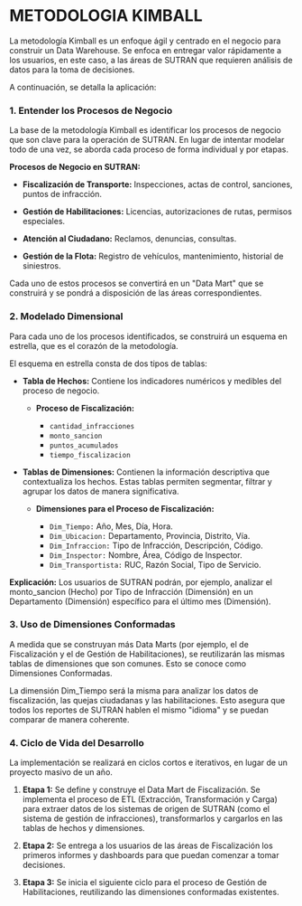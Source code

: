# METODOLOGIA KIMBALL
La metodología Kimball es un enfoque ágil y centrado en el negocio para construir un Data Warehouse. Se enfoca en entregar valor rápidamente a los usuarios, en este caso, a las áreas de SUTRAN que requieren análisis de datos para la toma de decisiones.

A continuación, se detalla la aplicación:

### 1. Entender los Procesos de Negocio
La base de la metodología Kimball es identificar los procesos de negocio que son clave para la operación de SUTRAN. En lugar de intentar modelar todo de una vez, se aborda cada proceso de forma individual y por etapas.

**Procesos de Negocio en SUTRAN:**
* **Fiscalización de Transporte:** Inspecciones, actas de control, sanciones, puntos de infracción.
* **Gestión de Habilitaciones:** Licencias, autorizaciones de rutas, permisos especiales.

* **Atención al Ciudadano:** Reclamos, denuncias, consultas.

* **Gestión de la Flota:** Registro de vehículos, mantenimiento, historial de siniestros.

Cada uno de estos procesos se convertirá en un "Data Mart" que se construirá y se pondrá a disposición de las áreas correspondientes.

### 2. Modelado Dimensional
Para cada uno de los procesos identificados, se construirá un esquema en estrella, que es el corazón de la metodología.

El esquema en estrella consta de dos tipos de tablas:

* **Tabla de Hechos:** Contiene los indicadores numéricos y medibles del proceso de negocio.

    * **Proceso de Fiscalización:**

        * `cantidad_infracciones`
        * `monto_sancion`
        * `puntos_acumulados`
        * `tiempo_fiscalizacion`

* **Tablas de Dimensiones:** Contienen la información descriptiva que contextualiza los hechos. Estas tablas permiten segmentar, filtrar y agrupar los datos de manera significativa.

    * **Dimensiones para el Proceso de Fiscalización:**

        * `Dim_Tiempo:` Año, Mes, Día, Hora.
        * `Dim_Ubicacion:` Departamento, Provincia, Distrito, Vía.
        * `Dim_Infraccion:` Tipo de Infracción, Descripción, Código.
        * `Dim_Inspector:` Nombre, Área, Código de Inspector.
        * `Dim_Transportista:` RUC, Razón Social, Tipo de Servicio.

**Explicación:** Los usuarios de SUTRAN podrán, por ejemplo, analizar el monto_sancion (Hecho) por Tipo de Infracción (Dimensión) en un Departamento (Dimensión) específico para el último mes (Dimensión).

### 3. Uso de Dimensiones Conformadas
A medida que se construyan más Data Marts (por ejemplo, el de Fiscalización y el de Gestión de Habilitaciones), se reutilizarán las mismas tablas de dimensiones que son comunes. Esto se conoce como Dimensiones Conformadas.

La dimensión Dim_Tiempo será la misma para analizar los datos de fiscalización, las quejas ciudadanas y las habilitaciones. Esto asegura que todos los reportes de SUTRAN hablen el mismo "idioma" y se puedan comparar de manera coherente.

### 4. Ciclo de Vida del Desarrollo
La implementación se realizará en ciclos cortos e iterativos, en lugar de un proyecto masivo de un año.

1.  **Etapa 1:** Se define y construye el Data Mart de Fiscalización. Se implementa el proceso de ETL (Extracción, Transformación y Carga) para extraer datos de los sistemas de origen de SUTRAN (como el sistema de gestión de infracciones), transformarlos y cargarlos en las tablas de hechos y dimensiones.

2.  **Etapa 2:** Se entrega a los usuarios de las áreas de Fiscalización los primeros informes y dashboards para que puedan comenzar a tomar decisiones.

3.  **Etapa 3:** Se inicia el siguiente ciclo para el proceso de Gestión de Habilitaciones, reutilizando las dimensiones conformadas existentes.
